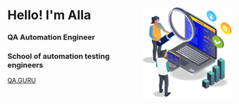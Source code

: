 
<div id="header" align="left">
  <img width="40%" src="img/QA_LOGO.svg" align="right">
	<h1>Hello!    I'm  Alla</h1>
	<h3>QA Automation Engineer</h3>
  <h3>  </h3>
	<h3>  </h3>
	<h3>  </h3>
	<h3>  </h3>
  <h3>School of automation testing engineers</h3> <a target="_blank" href="https://qa.guru">QA.GURU</a>
</div>


<!--
**FkkfRf/FkkfRf** is a ✨ _special_ ✨ repository because its `README.md` (this file) appears on your GitHub profile.

### Hello! I'm Alla. 

<p align="left">
<img width="30%" src="img/QA_LOGO.png" >
</p>
<p align="left">
<code><img src="img/QA-logo.svg"></code>
</p>
<p align="center">
<img src="img/QA-logo1.svg" width="500">
</p>
Here are some ideas to get you started:

- 🔭 I’m currently working on ...
- 🌱 I’m currently learning ...
- 👯 I’m looking to collaborate on ...
- 🤔 I’m looking for help with ...
- 💬 Ask me about ...
- 📫 How to reach me: ...
- 😄 Pronouns: ...
- ⚡ Fun fact: ...
-->
